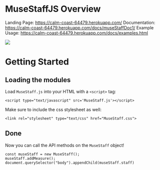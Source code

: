 # MuseStaffJS Overview

Landing Page: https://calm-coast-64479.herokuapp.com/
Documentation: https://calm-coast-64479.herokuapp.com/docs/museStaffDoc1/
Example Usage: https://calm-coast-64479.herokuapp.com/docs/examples.html

![](captured.gif)

# Getting Started

## Loading the modules

Load `MuseStaff.js` into your HTML with a `<script>` tag:

```
<script type="text/javascript" src='MuseStaff.js'></script>
```

Make sure to include the css stylesheet as well:

```
<link rel="stylesheet" type="text/css" href="MuseStaff.css">
```


## Done

Now you can call the API methods on the `MuseStaff` object!

```
const museStaff = new MuseStaff();
museStaff.addMeasure();
document.querySelector("body").appendChild(museStaff.staff)
```
